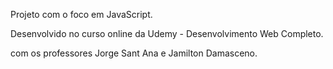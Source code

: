 Projeto com o foco em JavaScript.

Desenvolvido no curso online da Udemy - Desenvolvimento Web Completo.

com os professores Jorge Sant Ana e Jamilton Damasceno.
